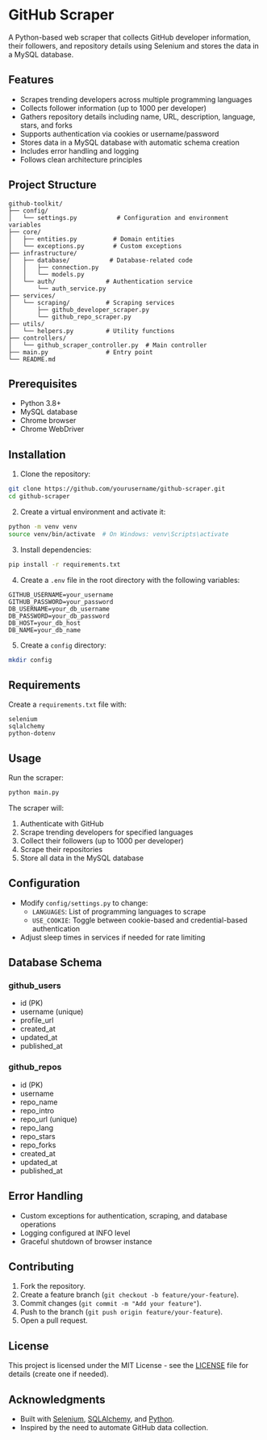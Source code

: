 # GitHub Scraper

A Python-based web scraper that collects GitHub developer information, their followers, and repository details using Selenium and stores the data in a MySQL database.

## Features

- Scrapes trending developers across multiple programming languages
- Collects follower information (up to 1000 per developer)
- Gathers repository details including name, URL, description, language, stars, and forks
- Supports authentication via cookies or username/password
- Stores data in a MySQL database with automatic schema creation
- Includes error handling and logging
- Follows clean architecture principles

## Project Structure

```
github-toolkit/
├── config/
│   └── settings.py           # Configuration and environment variables
├── core/
│   ├── entities.py          # Domain entities
│   └── exceptions.py        # Custom exceptions
├── infrastructure/
│   ├── database/           # Database-related code
│   │   ├── connection.py
│   │   └── models.py
│   └── auth/              # Authentication service
│       └── auth_service.py
├── services/
│   └── scraping/          # Scraping services
│       ├── github_developer_scraper.py
│       └── github_repo_scraper.py
├── utils/
│   └── helpers.py         # Utility functions
├── controllers/
│   └── github_scraper_controller.py  # Main controller
├── main.py                # Entry point
└── README.md
```

## Prerequisites

- Python 3.8+
- MySQL database
- Chrome browser
- Chrome WebDriver

## Installation

1. Clone the repository:
```bash
git clone https://github.com/yourusername/github-scraper.git
cd github-scraper
```

2. Create a virtual environment and activate it:
```bash
python -m venv venv
source venv/bin/activate  # On Windows: venv\Scripts\activate
```

3. Install dependencies:
```bash
pip install -r requirements.txt
```

4. Create a `.env` file in the root directory with the following variables:
```
GITHUB_USERNAME=your_username
GITHUB_PASSWORD=your_password
DB_USERNAME=your_db_username
DB_PASSWORD=your_db_password
DB_HOST=your_db_host
DB_NAME=your_db_name
```

5. Create a `config` directory:
```bash
mkdir config
```

## Requirements

Create a `requirements.txt` file with:
```
selenium
sqlalchemy
python-dotenv
```

## Usage

Run the scraper:
```bash
python main.py
```

The scraper will:
1. Authenticate with GitHub
2. Scrape trending developers for specified languages
3. Collect their followers (up to 1000 per developer)
4. Scrape their repositories
5. Store all data in the MySQL database

## Configuration

- Modify `config/settings.py` to change:
  - `LANGUAGES`: List of programming languages to scrape
  - `USE_COOKIE`: Toggle between cookie-based and credential-based authentication
- Adjust sleep times in services if needed for rate limiting

## Database Schema

### github_users
- id (PK)
- username (unique)
- profile_url
- created_at
- updated_at
- published_at

### github_repos
- id (PK)
- username
- repo_name
- repo_intro
- repo_url (unique)
- repo_lang
- repo_stars
- repo_forks
- created_at
- updated_at
- published_at

## Error Handling

- Custom exceptions for authentication, scraping, and database operations
- Logging configured at INFO level
- Graceful shutdown of browser instance

## Contributing

1. Fork the repository.
2. Create a feature branch (`git checkout -b feature/your-feature`).
3. Commit changes (`git commit -m "Add your feature"`).
4. Push to the branch (`git push origin feature/your-feature`).
5. Open a pull request.

## License

This project is licensed under the MIT License - see the [LICENSE](LICENSE) file for details (create one if needed).

## Acknowledgments

- Built with [Selenium](https://www.selenium.dev/), [SQLAlchemy](https://www.sqlalchemy.org/), and [Python](https://www.python.org/).
- Inspired by the need to automate GitHub data collection.